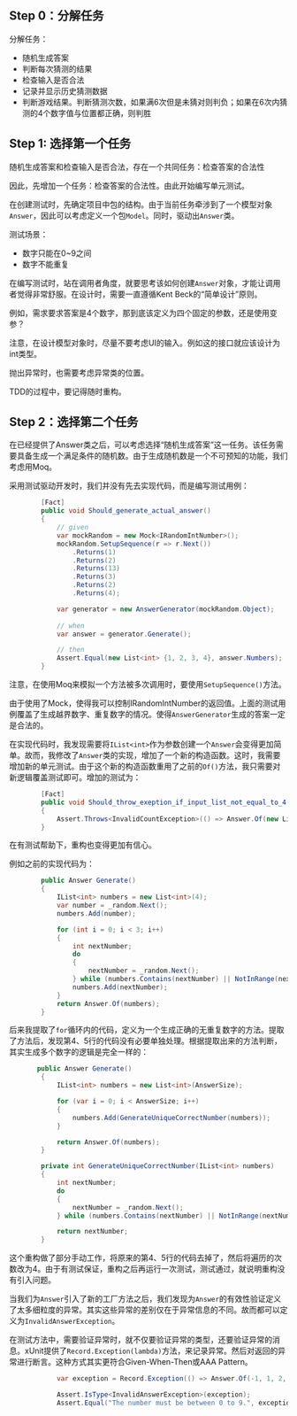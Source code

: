 ﻿## Step 0：分解任务

分解任务：
* 随机生成答案
* 判断每次猜测的结果
* 检查输入是否合法
* 记录并显示历史猜测数据
* 判断游戏结果。判断猜测次数，如果满6次但是未猜对则判负；如果在6次内猜测的4个数字值与位置都正确，则判胜 

## Step 1: 选择第一个任务

随机生成答案和检查输入是否合法，存在一个共同任务：检查答案的合法性

因此，先增加一个任务：检查答案的合法性。由此开始编写单元测试。

在创建测试时，先确定项目中包的结构。由于当前任务牵涉到了一个模型对象`Answer`，因此可以考虑定义一个包`Model`。同时，驱动出`Answer`类。

测试场景：
* 数字只能在0~9之间
* 数字不能重复

在编写测试时，站在调用者角度，就要思考该如何创建`Answer`对象，才能让调用者觉得非常舒服。在设计时，需要一直遵循Kent Beck的“简单设计”原则。

例如，需求要求答案是4个数字，那到底该定义为四个固定的参数，还是使用变参？

注意，在设计模型对象时，尽量不要考虑UI的输入。例如这的接口就应该设计为int类型。

抛出异常时，也需要考虑异常类的位置。

TDD的过程中，要记得随时重构。

## Step 2：选择第二个任务

在已经提供了Answer类之后，可以考虑选择“随机生成答案”这一任务。该任务需要具备生成一个满足条件的随机数。由于生成随机数是一个不可预知的功能，我们考虑用Moq。

采用测试驱动开发时，我们并没有先去实现代码，而是编写测试用例：

```cs
        [Fact]
        public void Should_generate_actual_answer()
        {
            // given
            var mockRandom = new Mock<IRandomIntNumber>();
            mockRandom.SetupSequence(r => r.Next())
                .Returns(1)
                .Returns(2)
                .Returns(13)
                .Returns(3)
                .Returns(2)
                .Returns(4);

            var generator = new AnswerGenerator(mockRandom.Object);
            
            // when
            var answer = generator.Generate();

            // then
            Assert.Equal(new List<int> {1, 2, 3, 4}, answer.Numbers);
        }
```


注意，在使用Moq来模拟一个方法被多次调用时，要使用`SetupSequence()`方法。

由于使用了Mock，使得我可以控制IRandomIntNumber的返回值。上面的测试用例覆盖了生成越界数字、重复数字的情况。使得`AnswerGenerator`生成的答案一定是合法的。

在实现代码时，我发现需要将`IList<int>`作为参数创建一个`Answer`会变得更加简单。故而，我修改了`Answer`类的实现，增加了一个新的构造函数。这时，我需要增加新的单元测试。由于这个新的构造函数重用了之前的`Of()`方法，我只需要对新逻辑覆盖测试即可。增加的测试为：

```cs
        [Fact]
        public void Should_throw_exeption_if_input_list_not_equal_to_4()
        {
            Assert.Throws<InvalidCountException>(() => Answer.Of(new List<int> {1, 2, 3, 4, 5}));
        }
```

在有测试帮助下，重构也变得更加有信心。

例如之前的实现代码为：

```cs
        public Answer Generate()
        {
            IList<int> numbers = new List<int>(4);
            var number = _random.Next();
            numbers.Add(number);

            for (int i = 0; i < 3; i++)
            {
                int nextNumber;
                do
                {
                    nextNumber = _random.Next();
                } while (numbers.Contains(nextNumber) || NotInRange(nextNumber));
                numbers.Add(nextNumber);
            }
            return Answer.Of(numbers);
        }
```

后来我提取了`for`循环内的代码，定义为一个生成正确的无重复数字的方法。提取了方法后，发现第4、5行的代码没有必要单独处理。根据提取出来的方法判断，其实生成多个数字的逻辑是完全一样的：

```cs
       public Answer Generate()
        {
            IList<int> numbers = new List<int>(AnswerSize);

            for (var i = 0; i < AnswerSize; i++)
            {
                numbers.Add(GenerateUniqueCorrectNumber(numbers));
            }

            return Answer.Of(numbers);
        }

        private int GenerateUniqueCorrectNumber(IList<int> numbers)
        {
            int nextNumber;
            do
            {
                nextNumber = _random.Next();
            } while (numbers.Contains(nextNumber) || NotInRange(nextNumber));

            return nextNumber;
        }
```

这个重构做了部分手动工作，将原来的第4、5行的代码去掉了，然后将遍历的次数改为4。由于有测试保证，重构之后再运行一次测试，测试通过，就说明重构没有引入问题。


当我们为`Answer`引入了新的工厂方法之后，我们发现为`Answer`的有效性验证定义了太多细粒度的异常。其实这些异常的差别仅在于异常信息的不同。故而都可以定义为`InvalidAnswerException`。

在测试方法中，需要验证异常时，就不仅要验证异常的类型，还要验证异常的消息。xUnit提供了`Record.Exception(lambda)`方法，来记录异常。然后对返回的异常进行断言。这种方式其实更符合Given-When-Then或AAA Pattern。

```cs
            var exception = Record.Exception(() => Answer.Of(-1, 1, 2, 9));

            Assert.IsType<InvalidAnswerException>(exception);
            Assert.Equal("The number must be between 0 to 9.", exception.Message);
```

